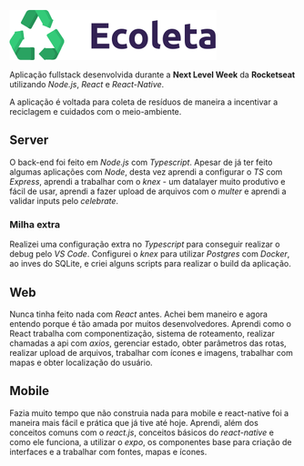 ![logo](./web/src/assets/logo.svg)

Aplicação fullstack desenvolvida durante a **Next Level Week** da **Rocketseat** utilizando _Node.js_, _React_ e _React-Native_.

A aplicação é voltada para coleta de resíduos de maneira a incentivar a reciclagem e cuidados com o meio-ambiente.

## Server

O back-end foi feito em _Node.js_ com _Typescript_. Apesar de já ter feito algumas aplicações com _Node_, desta vez aprendi a configurar o _TS_ com _Express_, aprendi a trabalhar com o _knex_ - um datalayer muito produtivo e fácil de usar, aprendi a fazer upload de arquivos com o _multer_ e aprendi a validar inputs pelo _celebrate_.

### Milha extra

Realizei uma configuração extra no _Typescript_ para conseguir realizar o debug pelo _VS Code_. Configurei o _knex_ para utilizar _Postgres_ com _Docker_, ao inves do SQLite, e criei alguns scripts para realizar o build da aplicação.

## Web

Nunca tinha feito nada com _React_ antes. Achei bem maneiro e agora entendo porque é tão amada por muitos desenvolvedores. Aprendi como o React trabalha com componentização, sistema de roteamento, realizar chamadas a api com _axios_, gerenciar estado, obter parâmetros das rotas, realizar upload de arquivos, trabalhar com ícones e imagens, trabalhar com mapas e obter localização do usuário.

## Mobile

Fazia muito tempo que não construia nada para mobile e react-native foi a maneira mais fácil e prática que já tive até hoje. Aprendi, além dos conceitos comuns com o _react.js_, conceitos básicos do _react-native_ e como ele funciona, a utilizar o _expo_, os componentes base para criação de interfaces e a trabalhar com fontes, mapas e ícones.
